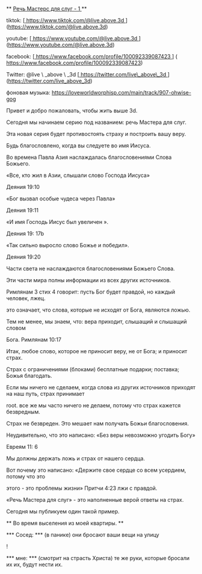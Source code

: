 ** <u> Речь Мастерс для слуг - 1 </u> **

tiktok:
[<u> https://www.tiktok.com/@live.above.3d </u>] (https://www.tiktok.com/@live.above.3d)

youtube:
[<u> https://www.youtube.com/@live.above.3d </u> ] (https://www.youtube.com/@live.above.3d)

facebook:
[<u> https://www.facebook.com/profile/100092339087423 </u>] ( https://www.facebook.com/profile/100092339087423)

Twitter: @live \ _above \ _3d
[<u> https://twitter.com/live\_above\_3d </u>] (https://twitter.com/live_above_3d)

фоновая музыка:
<https://loveworldworphisp.com/main/track/907-ohwise-gog>

Привет и добро пожаловать, чтобы жить выше 3d.

Сегодня мы начинаем серию под названием: речь Мастера для слуг.

Эта новая серия будет противостоять страху и построить вашу веру.

Будь благословлено, когда вы следуете во имя Иисуса.

Во времена Павла Азия наслаждалась благословениями Слова Божьего.

«Все, кто жил в Азии, слышали слово Господа Иисуса»

Деяния 19:10

«Бог вызвал особые чудеса через Павла»

Деяния 19:11

«И имя Господь Иисус был увеличен ».

Деяния 19: 17b

«Так сильно выросло слово Божье и победил».

Деяния 19:20

Части света не наслаждаются благословениями Божьего Слова.

Эти части мира полны информации из всех других источников.

Римлянам 3 стих 4 говорит: пусть Бог будет правдой, но каждый человек, лжец.

это означает, что слова, которые не исходят от Бога, являются ложью.  

Тем не менее, мы знаем, что: вера приходит, слышащий и слышащий словом

Бога.
Римлянам 10:17

Итак, любое слово, которое не приносит веру, не от Бога; и приносит страх.

Страх с ограничениями (блоками) бесплатные подарки; поставка; Божья благодать.

Если мы ничего не сделаем, когда слова из других источников приходят на наш путь, страх принимает

root.
все же мы часто ничего не делаем, потому что страх кажется безвредным.

Страх не безвреден. Это мешает нам получать Божьи благословения.

Неудивительно, что это написано: «Без веры невозможно угодить Богу»

Евреям 11: 6

Мы должны держать ложь и страх от нашего сердца.

Вот почему это написано: «Держите свое сердце со всем усердием, потому что это

этого - это проблемы жизни»
Притчи 4:23 лжи с правдой.

«Речь Мастера для слуг» - это наполненные верой ответы на страх.

Сегодня мы публикуем один такой пример.

** Во время выселения из моей квартиры. **

*** Сосед: *** (в панике) они бросают ваши вещи на улицу

!

*** мне: *** (смотрит на страсть Христа) те же руки, которые бросали их
их, будут нести их.
